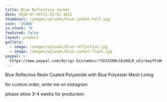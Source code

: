 ```yaml
---
title: Blue Reflective Jacket
date: 2018-07-05T11:33:52.161Z
thumbnail: /images/uploads/blue-jacket-half.jpg
cost: '35000'
in_stock: '0'
featured: false
layout: product
gallery:
  - image: /images/uploads/blue-reflective.jpg
  - image: /images/uploads/blue-jacket-flash.jpg
paypal: >-
  https://www.paypal.com/de/cgi-bin/webscr?SESSION=1Ea9QLR_w5zrkwyYFvW8dbuiU2jHVwatU6QyiqD-lKpspJf-IaHV-ZF1MiS&dispatch=5885d80a13c0db1f8e263663d3faee8db8175432b4df92754f4b4adb5a123d61
---
```

Blue Reflective Resin Coated Polyamide with Blue Polyester Mesh Lining

for custom order, write me on instagram

please allow 3-4 weeks for production
